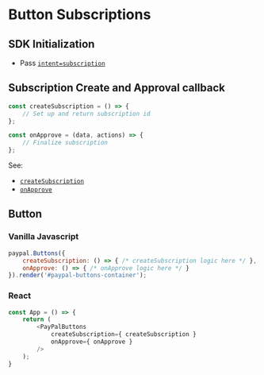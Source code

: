 # Button Subscriptions

## SDK Initialization

- Pass [`intent=subscription`](../../initialization.md#intent)

## Subscription Create and Approval callback

```javascript
const createSubscription = () => {
    // Set up and return subscription id
};

const onApprove = (data, actions) => {
    // Finalize subscription
};
```

See:

- [`createSubscription`](../../callbacks/createSubscription.md)
- [`onApprove`](../../callbacks/onApprove-subscription.md)

## Button

### Vanilla Javascript

```javascript
paypal.Buttons({
    createSubscription: () => { /* createSubscription logic here */ },
    onApprove: () => { /* onApprove logic here */ }
}).render('#paypal-buttons-container');
```

### React

```javascript
const App = () => {
    return (
        <PayPalButtons
            createSubscription={ createSubscription }
            onApprove={ onApprove }
        />
    );
}
```
